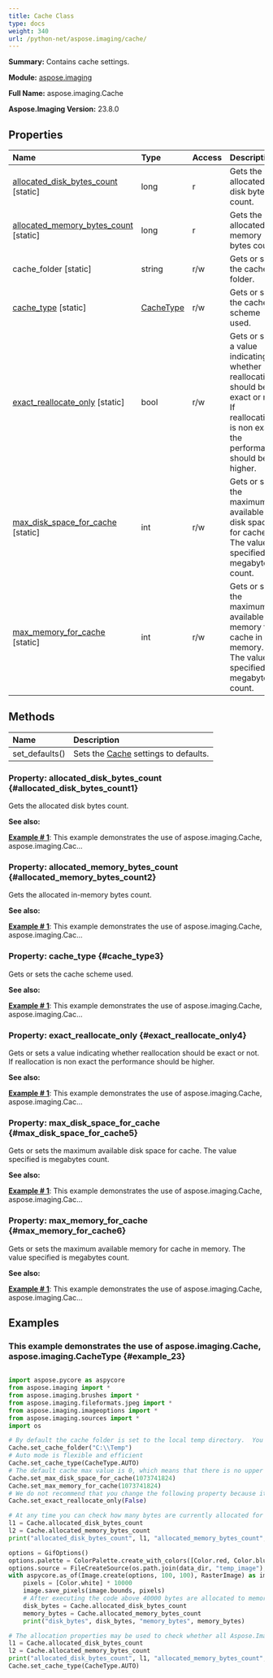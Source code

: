 ```yaml
---
title: Cache Class
type: docs
weight: 340
url: /python-net/aspose.imaging/cache/
---
```


**Summary:** Contains cache settings.

**Module:** [aspose.imaging](/imaging/python-net/aspose.imaging/)

**Full Name:** aspose.imaging.Cache

**Aspose.Imaging Version:** 23.8.0

## **Properties**
| **Name** | **Type** | **Access** | **Description** |
| :- | :- | :- | :- |
| [allocated_disk_bytes_count](#allocated_disk_bytes_count1) [static] | long | r | Gets the allocated disk bytes count. |
| [allocated_memory_bytes_count](#allocated_memory_bytes_count2) [static] | long | r | Gets the allocated in-memory bytes count. |
| cache_folder [static] | string | r/w | Gets or sets the cache folder. |
| [cache_type](#cache_type3) [static] | [CacheType](/imaging/python-net/aspose.imaging/cachetype) | r/w | Gets or sets the cache scheme used. |
| [exact_reallocate_only](#exact_reallocate_only4) [static] | bool | r/w | Gets or sets a value indicating whether reallocation should be exact or not. If reallocation is non exact the performance should be higher. |
| [max_disk_space_for_cache](#max_disk_space_for_cache5) [static] | int | r/w | Gets or sets the maximum available disk space for cache. The value specified is megabytes count. |
| [max_memory_for_cache](#max_memory_for_cache6) [static] | int | r/w | Gets or sets the maximum available memory for cache in memory. The value specified is megabytes count. |
## **Methods**
| **Name** | **Description** |
| :- | :- |
| set_defaults() | Sets the [Cache](/imaging/python-net/aspose.imaging/cache/) settings to defaults. |


### Property: allocated_disk_bytes_count {#allocated_disk_bytes_count1}

Gets the allocated disk bytes count.

**See also:**

**[Example # 1](#example_23)**: This example demonstrates the use of aspose.imaging.Cache, aspose.imaging.Cac...


### Property: allocated_memory_bytes_count {#allocated_memory_bytes_count2}

Gets the allocated in-memory bytes count.

**See also:**

**[Example # 1](#example_23)**: This example demonstrates the use of aspose.imaging.Cache, aspose.imaging.Cac...


### Property: cache_type {#cache_type3}

Gets or sets the cache scheme used.

**See also:**

**[Example # 1](#example_23)**: This example demonstrates the use of aspose.imaging.Cache, aspose.imaging.Cac...


### Property: exact_reallocate_only {#exact_reallocate_only4}

Gets or sets a value indicating whether reallocation should be exact or not. If reallocation is non exact the performance should be higher.

**See also:**

**[Example # 1](#example_23)**: This example demonstrates the use of aspose.imaging.Cache, aspose.imaging.Cac...


### Property: max_disk_space_for_cache {#max_disk_space_for_cache5}

Gets or sets the maximum available disk space for cache. The value specified is megabytes count.

**See also:**

**[Example # 1](#example_23)**: This example demonstrates the use of aspose.imaging.Cache, aspose.imaging.Cac...


### Property: max_memory_for_cache {#max_memory_for_cache6}

Gets or sets the maximum available memory for cache in memory. The value specified is megabytes count.

**See also:**

**[Example # 1](#example_23)**: This example demonstrates the use of aspose.imaging.Cache, aspose.imaging.Cac...


## **Examples**
### This example demonstrates the use of aspose.imaging.Cache, aspose.imaging.CacheType {#example_23}
``` python

import aspose.pycore as aspycore
from aspose.imaging import *
from aspose.imaging.brushes import *
from aspose.imaging.fileformats.jpeg import *
from aspose.imaging.imageoptions import *
from aspose.imaging.sources import *
import os

# By default the cache folder is set to the local temp directory.  You can specify a different cache folder from the default this way:
Cache.set_cache_folder("C:\\Temp")
# Auto mode is flexible and efficient
Cache.set_cache_type(CacheType.AUTO)
# The default cache max value is 0, which means that there is no upper limit
Cache.set_max_disk_space_for_cache(1073741824)
Cache.set_max_memory_for_cache(1073741824)
# We do not recommend that you change the following property because it may greatly affect performance
Cache.set_exact_reallocate_only(False)

# At any time you can check how many bytes are currently allocated for the cache in memory or on disk By examining the following properties
l1 = Cache.allocated_disk_bytes_count
l2 = Cache.allocated_memory_bytes_count
print("allocated_disk_bytes_count", l1, "allocated_memory_bytes_count", l2)

options = GifOptions()
options.palette = ColorPalette.create_with_colors([Color.red, Color.blue, Color.black, Color.white])
options.source = FileCreateSource(os.path.join(data_dir, "temp_image"), True)
with aspycore.as_of(Image.create(options, 100, 100), RasterImage) as image:
	pixels = [Color.white] * 10000
	image.save_pixels(image.bounds, pixels)
	# After executing the code above 40000 bytes are allocated to memory.
	disk_bytes = Cache.allocated_disk_bytes_count
	memory_bytes = Cache.allocated_memory_bytes_count
	print("disk_bytes", disk_bytes, "memory_bytes", memory_bytes)

# The allocation properties may be used to check whether all Aspose.Imaging objects were properly disposed. If you've forgotten to call dispose on an object the cache values will not be 0.
l1 = Cache.allocated_disk_bytes_count
l2 = Cache.allocated_memory_bytes_count
print("allocated_disk_bytes_count", l1, "allocated_memory_bytes_count", l2)
Cache.set_cache_type(CacheType.AUTO)

```

